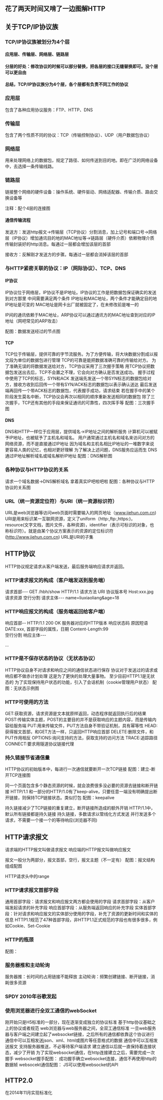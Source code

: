 ## 花了两天时间又啃了一边图解HTTP

## 关于TCP/IP协议族
### TCP/IP协议族被划分为4个层
#### 应用层、传输层、网络层、链路层
#### 分层的好处：修改协议的时候可以部分替换，把各层的接口无缝替换即可。没个层可以更自由

#### 总结，TCP/IP协议族分为4个层，各个层都有负责不同工作的协议

### 应用层
包含了各种应用协议服务：FTP、HTTP、DNS

### 传输层
包含了两个性质不同的协议：TCP（传输控制协议）、UDP（用户数据包协议）

### 网络层
用来处理网络上的数据包，规定了路径、如何传送到目的地。即在广泛的网络设备中，去选择一条传输线路。

### 链路层
链接整个网络的硬件设备：操作系统、硬件驱动、网络适配器、传输介质、路由交换设备等

注释：配个4层的连接图

#### 通信传输流程
发送方：发送http报文->传输层（TCP协议）分割消息，加上记号和端口号->网络层（IP协议）增加通讯目的地的MAC地址等->链路层（硬件介质）依赖物理介质传输封装好的http消息。每通过一层都会增加该层的首部

接收方：反解刚才发送方的步骤。每通过一层都会消掉该层的首部

### 与HTTP紧密关联的协议：IP（网际协议）、TCP、DNS

#### IP协议
IP协议位于网络层，IP协议不是IP地址。IP协议的工作是把数据包保证确实的发送到对方那里
中间需要满足两个条件 IP地址和MAC地址，两个条件才能确定目的地
IP地址是可变的
MAC地址是网卡出厂就被固定了，在未修改前是唯一的

IP间的通讯依赖于MAC地址，ARP协议可以通过通讯方的MAC地址查到对应的IP地址（网吧常见的ARP攻击）

配图：数据发送经过的节点图

#### TCP
TCP位于传输层，提供可靠的字节流服务。为了方便传输，将大块数据分割成以报文段为单位的数据包进行管理
TCP的可靠是能把数据准确可靠的传输给对方。
为了准确无误的将数据发送给对方，TCP协议采用了三次握手策略
用TCP协议把数据包发送出去后，TCP不会置之不理，它会向对方确认是否发送成功。
握手过程中使用了TCP的标志，SYN和ACK
发送端先发送一个带SYN标志的数据包给对方，接收方收到后回传一个带有SYN/ACK标志的数据包以表示确认送达
最后发送端再回传一个带ACK标志的数据包，代表握手成功，请求结束
若在握手中的某个阶段发生莫名中断，TCP协议会再次以相同的顺序重新发送相同的数据包
除了三次握手，TCP还有其他的手段来保证通讯的可靠性，四次挥手等
配图：三次握手图

#### DNS
DNS和HTTP一样位于应用层，提供域名->IP地址之间的解析服务
计算机可以被赋予IP地址，也被赋予了主机名和域名。
用户通常通过主机名和域名来访问对方的网络资源，而不是直接通过IP地址
因为域名和主机名相比IP地址的一堆数字来说更容易人类的记忆，也相对更好理解
为了解决上述问题，DNS服务应运而生
DNS通过IP地址解析域名或域名解析IP地址
配图：DNS解析图


### 各种协议与HTTP协议的关系
请求一个域名数据->DNS解析域名
拿着真实IP吧啦吧啦
配图：各种协议与HTTP协议的关系图

### URL（统一资源定位符）与URI（统一资源标识符）
URL是web浏览器等访问web页面时需要输入的网页地址（www.jiehun.com.cn)
URI是用来标识某一互联网资源，定义了uniform（http:,ftp:,https:)，resource(文字文档，图片文件，各种资源)，identifier（表示可标识的对象，也称标识符）。就是由某个协议方案表示的资源的定位标识符(http://www.jiehun.com.cn)
URL是URI的子集


## HTTP协议
HTTP协议规定请求从客户端发送，最后服务端响应请求并返回。

### HTTP请求报文的构成（客户端发送到服务端）
请求首部---
GET /hbh/show HTTP/1.1  请求方法 URI 协议版本号
Host:xxx.jpg            请求资源
空行分割
请求主体---
name=liuxiaoliang&age=18
### HTTP响应报文的构成（服务端返回给客户端）
响应首部--
HTTP/1.1 200 OK     服务器对应的HTTP版本 响应状态码 原因短语
DATE:xxx,           首部字段的属性，日期
Content-Length:99   
空行分割
响应主体---
<html>
...

### HTTP是不保存状态的协议（无状态协议）
HTTP协议自身不对请求和响应之间的通信状态进行保存
协议对于发送过的请求或响应都不做赤计划处理
这是为了更快的处理大量事物。
至少目前HTTP1.1是无状态的
为了实现保持用户状态的功能，引入了会话机制（cookie管理用户状态）
配图：无状态示例图

### HTTP可使用的方法

GET:获取资源，请求资源是文本就原样返回，动态程序就返回执行后的结果
POST:传输实体主题，POST的主要目的并不是获取响应的主题内容，而是传输内容给服务端
PUT:用来传输文件，PUT方法自身不带验证机制，具有幂等性
HEAD:获得报文首部，和GET方法一样，只返回HTTP响应首部
DELETE:删除文件，和PUT作用相反
OPTIONS:询问支持的方法，获取支持的访问方法
TRACE:追踪路径
CONNECT:要求用隧道协议链接代理


### 持久链接节省通信量
HTTP协议的初始版本中，每进行一次通信就要断开一次TCP链接
配图：建立-断开TCP连接图

同一个页面包含多个静态资源的时候，就会浪费很多没必要的资源去链接和断开链接
HTTP/1.1 和一部分的HTTP/1.0有了keep-alive，只要任意一端没有明确提出断开链接，则保持TCP链接状态。类似打包
配图：keepalive

持久链接减少了TCP链接的重复建立，断开链接所造成的额外开销
HTTP/1.1中，默认所有链接都是持久链接
持久链接，多数请求以管线化方式发送
并行发送多个请求，不需要一个接一个的等待响应(浏览器不同)



## HTTP请求报文
请求端的HTTP报文叫做请求报文
响应端的HTTP报文叫做响应报文

报文一般分为两部分，报文首部，空行，报文主题（不一定有）
配图：报文结构组成配图

HTTP请求头中的range

### HTTP请求报文首部字段
通用首部字段：请求报文和响应报文两方都会使用的字段
请求首部字段：从客户端发起请求的补充字段
响应首部字段：从服务端返回响应的补充字段
实体首部字段：针对请求和响应报文的实体部分使用的字段，补充了资源的更新时间和实体的信息
HTTP1.1规范了47种首部字段，非HTTP1.1正式规范的字段也有很多很多，例如Cookie、Set-Cookie


### HTTP的瓶颈
配图：

### 服务器推和主动轮询
服务器推：长时间的占用链接不能释放
主动轮询：频繁创建链接、断开链接，消耗很多资源

### SPDY 2010年谷歌发起

### 使用浏览器进行全双工通信的webSocket
刚开始只是H5标准的一部分，现在逐渐变成独立的协议标准
基于http协议基础之上的协议或者规范
web浏览器与web服务器之间，全双工通信标准
一旦web服务器与客户端之间建立起了websocket链接，之后所有的通信都依靠这个协议进行
通信中可以互相发送json、xml、html或图片等任意格式的数据
通信中可以互相发送报文
支持服务器推送，不必等待客户端请求
建立通信以后就一直保持着连接状态，减少了开销
为了实现websocket通信，在http连接建立之后，需要完成一次握手
websocket握手配图：
成功握手确立websocket连接，通信不再使用http的数据帧
websocekt通信配图：
JS可以使用websocket的API


## HTTP2.0
在2014年11月实现标准化













